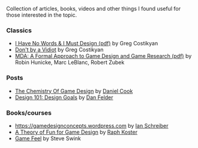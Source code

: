 Collection of articles, books, videos and other things I found useful for those interested in the topic.

### Classics
- [I Have No Words & I Must Design (pdf)](http://www.costik.com/nowords2002.pdf) by Greg Costikyan
- [Don't by a Vidiot](http://www.costik.com/vidiot.html) by Greg Costikyan
- [MDA: A Formal Approach to Game Design and Game Research (pdf)](https://www.cs.northwestern.edu/~hunicke/MDA.pdf) by Robin Hunicke, Marc LeBlanc, Robert Zubek

### Posts
- [The Chemistry Of Game Design](https://www.gamasutra.com/view/feature/1524/the_chemistry_of_game_design.php) by [Daniel Cook](https://twitter.com/danctheduck)
- [Design 101: Design Goals](https://www.gamasutra.com/blogs/DanFelder/20150413/240853/Design_101_Design_Goals.php) by [Dan Felder](https://twitter.com/DesignerDanF)

### Books/courses
- https://gamedesignconcepts.wordpress.com by [Ian Schreiber](https://twitter.com/IanSchreiber)
- [A Theory of Fun for Game Design](https://www.theoryoffun.com) by [Raph Koster](https://twitter.com/raphkoster)
- [Game Feel](http://www.game-feel.com) by Steve Swink
